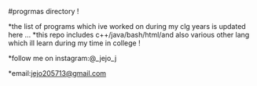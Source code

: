#progrmas directory !

*the list of programs which ive worked on during my clg years is updated here ...
*this repo includes c++/java/bash/html/and also various other lang which ill learn during my time in college !

*follow me on instagram:@_jejo_j

*email:jejo205713@gmail.com

